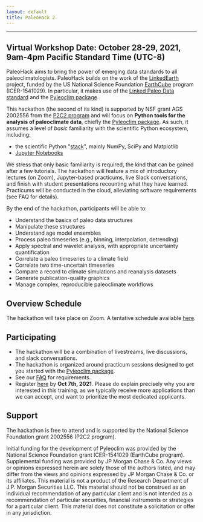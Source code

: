```yaml
---
layout: default
title: PaleoHack 2
---
```

---

## Virtual Workshop Date: October 28-29, 2021, 9am-4pm Pacific Standard Time (UTC-8)
PaleoHack aims to bring the power of emerging data standards to all paleoclimatologists. PaleoHack builds on the work of the [LinkedEarth](http://linked.earth) project, funded by the US National Science Foundation [EarthCube](http://earthcube.org) program (ICER-1541029). In particular, it makes use of the [Linked Paleo Data standard](https://lipd.net) and the [Pyleoclim package](https://pyleoclim-util.readthedocs.io/en/stable/).  

This hackathon (the second of its kind) is supported by NSF grant AGS 2002556 from the [P2C2 program](https://www.nsf.gov/funding/pgm_summ.jsp?pims_id=5750) and will focus on **Python tools for the analysis of paleoclimate data**, chiefly the  [Pyleoclim package](https://pyleoclim-util.readthedocs.io/en/stable/).
As such, it assumes a level of _basic_ familiarity with the scientific Python ecosystem, including:
* the scientific Python "[stack](https://barbagroup.github.io/essential_skills_RRC/jupyter/1/)", mainly NumPy, SciPy and Matplotlib
* [Jupyter Notebooks](https://jupyter.org)

We stress that only basic familiarity is required, the kind that can be gained after a few tutorials. The hackathon will feature a mix of introductory lectures (on Zoom), Jupyter-based practicums, live Slack conversations, and finish with student presentations recounting what they have learned. Practicums will be conducted in the cloud, alleviating software requirements (see FAQ for details).

By the end of the hackathon, participants will be able to:
* Understand the basics of paleo data structures
* Manipulate these structures
* Understand age model ensembles
* Process paleo timeseries (e.g., binning, interpolation, detrending)
* Apply spectral and wavelet analysis, with appropriate uncertainty quantification
* Correlate a paleo timeseries to a climate field
* Correlate two time-uncertain timeseries
* Compare a record to climate simulations and reanalysis datasets
* Generate publication-quality graphics
* Manage complex, reproducible paleoclimate workflows

## Overview Schedule

The hackathon will take place on Zoom. A tentative schedule available [here](https://linkedearth.github.io/paleoHackathon/schedule).

## Participating

* The hackathon will be a combination of livestreams, live discussions, and slack conversations.
* The hackathon is organized around practicum sessions designed to get you started with the [Pyleoclim package](https://pyleoclim-util.readthedocs.io/en/stable/).
* See our [FAQ](https://linkedearth.github.io/paleoHackathon/faq) for requirements.
* Register [here](https://forms.gle/rBF6CDnDSUDM138N8) by **Oct 7th, 2021**. Please do explain precisely why you are interested in this training, as we typically receive more applications than we can accept, and want to prioritize the most dedicated applicants.

## Support

The hackathon is free to attend and is supported by the National Science Foundation grant 2002556 (P2C2 program).

Initial funding for the development of Pyleoclim was provided by the National Science Foundation grant ICER-1541029 (EarthCube program). Supplemental funding was provided by JP Morgan Chase & Co. Any views or opinions expressed herein are solely those of the authors listed, and may differ from the views and opinions expressed by JP Morgan Chase & Co. or its affiliates. This material is not a product of the Research Department of J.P. Morgan Securities LLC. This material should not be construed as an individual recommendation of any particular client and is not intended as a recommendation of particular securities, financial instruments or strategies for a particular client. This material does not constitute a solicitation or offer in any jurisdiction.
